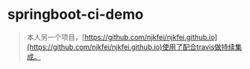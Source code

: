 # springboot-ci-demo

> 本人另一个项目，[https://github.com/njkfei/njkfei.github.io](https://github.com/njkfei/njkfei.github.io)使用了配合travis做持续集成。
